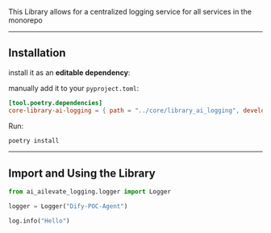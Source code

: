 This Library allows for a centralized logging service for all services in the monorepo

---

## Installation
install it as an **editable dependency**:

manually add it to your `pyproject.toml`:
```toml
[tool.poetry.dependencies]
core-library-ai-logging = { path = "../core/library_ai_logging", develop = true }
```
Run:
```sh
poetry install
```
---

## Import and Using the Library ##

```python
from ai_ailevate_logging.logger import Logger

logger = Logger("Dify-POC-Agent")

log.info("Hello")
```

